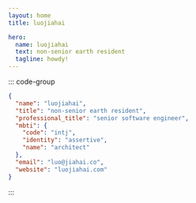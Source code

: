 ```yaml
---
layout: home
title: luojiahai

hero:
  name: luojiahai
  text: non-senior earth resident
  tagline: howdy!
---
```


::: code-group

```json [profile.json] :line-numbers
{
  "name": "luojiahai",
  "title": "non-senior earth resident",
  "professional_title": "senior software engineer",
  "mbti": {
    "code": "intj",
    "identity": "assertive",
    "name": "architect"
  },
  "email": "luo@jiahai.co",
  "website": "luojiahai.com"
}
```

:::

